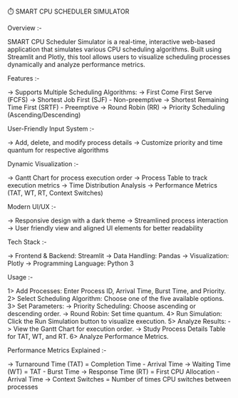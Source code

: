 ⏱️ SMART CPU SCHEDULER SIMULATOR

Overview :-

SMART CPU Scheduler Simulator is a real-time, interactive web-based application that simulates various CPU scheduling algorithms. Built using Streamlit and Plotly, this tool allows users to visualize scheduling processes dynamically and analyze performance metrics.

Features :-

  -> Supports Multiple Scheduling Algorithms:
  -> First Come First Serve (FCFS)
  -> Shortest Job First (SJF) - Non-preemptive
  -> Shortest Remaining Time First (SRTF) - Preemptive
  -> Round Robin (RR)
  -> Priority Scheduling (Ascending/Descending)

User-Friendly Input System :-

  -> Add, delete, and modify process details
  -> Customize priority and time quantum for respective algorithms

Dynamic Visualization :-

  -> Gantt Chart for process execution order
  -> Process Table to track execution metrics
  -> Time Distribution Analysis
  -> Performance Metrics (TAT, WT, RT, Context Switches)

Modern UI/UX :-

  -> Responsive design with a dark theme
  -> Streamlined process interaction
  -> User friendly view and aligned UI elements for better readability

Tech Stack :-

  -> Frontend & Backend: Streamlit
  -> Data Handling: Pandas
  -> Visualization: Plotly
  -> Programming Language: Python 3

Usage :-

1> Add Processes: Enter Process ID, Arrival Time, Burst Time, and Priority.
2> Select Scheduling Algorithm: Choose one of the five available options.
3> Set Parameters:
   -> Priority Scheduling: Choose ascending or descending order.
   -> Round Robin: Set time quantum.
4> Run Simulation: Click the Run Simulation button to visualize execution.
5> Analyze Results:
   -> View the Gantt Chart for execution order.
   -> Study Process Details Table for TAT, WT, and RT.
6> Analyze Performance Metrics.

Performance Metrics Explained :-

  -> Turnaround Time (TAT) = Completion Time - Arrival Time
  -> Waiting Time (WT) = TAT - Burst Time
  -> Response Time (RT) = First CPU Allocation - Arrival Time
  -> Context Switches = Number of times CPU switches between processes

